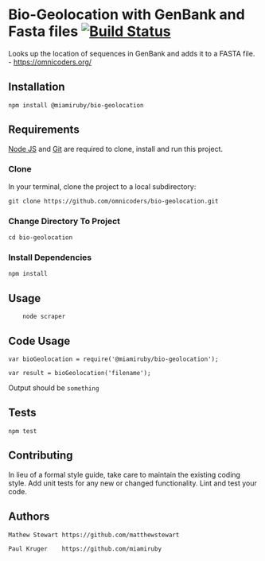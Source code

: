 Bio-Geolocation with GenBank and Fasta files [![Build Status](https://travis-ci.org/omnicoders/bio-geolocation.svg?branch=master)](https://travis-ci.org/omnicoders/bio-geolocation)
============


Looks up the location of sequences in GenBank and adds it to a FASTA file. - https://omnicoders.org/

## Installation

  `npm install @miamiruby/bio-geolocation`

## Requirements

[Node JS](https://nodejs.org/en/download/) and [Git](https://git-scm.com/downloads) are required to clone, install and run this project.

### Clone
In your terminal, clone the project to a local subdirectory:
```
git clone https://github.com/omnicoders/bio-geolocation.git
```

### Change Directory To Project
```
cd bio-geolocation
```

### Install Dependencies
```
npm install
```

## Usage
```
    node scraper
```

## Code Usage

    var bioGeolocation = require('@miamiruby/bio-geolocation');

    var result = bioGeolocation('filename');
  
  
  Output should be `something`

## Tests

  `npm test`

## Contributing

In lieu of a formal style guide, take care to maintain the existing coding style. Add unit tests for any new or changed functionality. Lint and test your code.

## Authors

    Mathew Stewart https://github.com/matthewstewart

    Paul Kruger    https://github.com/miamiruby
